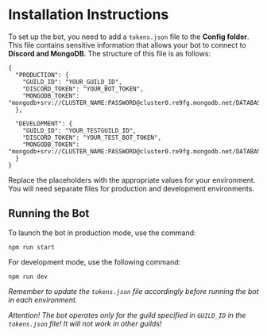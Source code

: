 # Installation Instructions

To set up the bot, you need to add a `tokens.json` file to the **Config folder**. This file contains sensitive information that allows your bot to connect to **Discord and MongoDB**. The structure of this file is as follows:

```
{
  "PRODUCTION": {
    "GUILD_ID": "YOUR_GUILD_ID",
    "DISCORD_TOKEN": "YOUR_BOT_TOKEN",
    "MONGODB_TOKEN": "mongodb+srv://CLUSTER_NAME:PASSWORD@cluster0.re9fg.mongodb.net/DATABASE_NAME"
  },

  "DEVELOPMENT": {
    "GUILD_ID": "YOUR_TESTGUILD_ID",
    "DISCORD_TOKEN": "YOUR_TEST_BOT_TOKEN",
    "MONGODB_TOKEN": "mongodb+srv://CLUSTER_NAME:PASSWORD@cluster0.re9fg.mongodb.net/DATABASETEST_NAME"
  }
}
```

Replace the placeholders with the appropriate values for your environment. You will need separate files for production and development environments.

## Running the Bot

To launch the bot in production mode, use the command:

```
npm run start
```

For development mode, use the following command:

```
npm run dev
```

_Remember to update the `tokens.json` file accordingly before running the bot in each environment._

_Attention! The bot operates only for the guild specified in `GUILD_ID` in the `tokens.json` file! It will not work in other guilds!_
